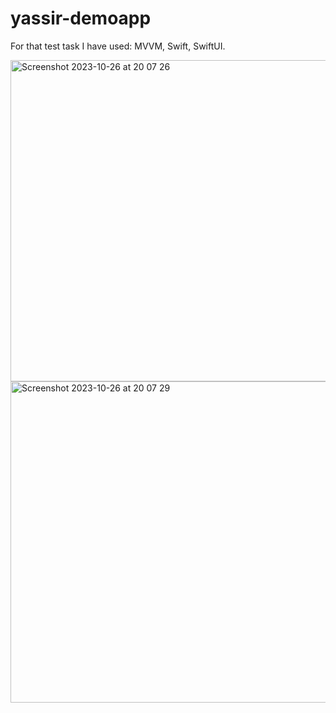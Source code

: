 # yassir-demoapp

For that test task I have used: MVVM, Swift, SwiftUI. 

<img width="514" alt="Screenshot 2023-10-26 at 20 07 26" src="https://github.com/Vladimiir/yassir-demoapp/assets/2197674/2c19eff2-c44d-4788-96d7-5a14b5350eb6">

<img width="514" alt="Screenshot 2023-10-26 at 20 07 29" src="https://github.com/Vladimiir/yassir-demoapp/assets/2197674/ed825c00-9187-42fe-9215-d56012f16e07">


